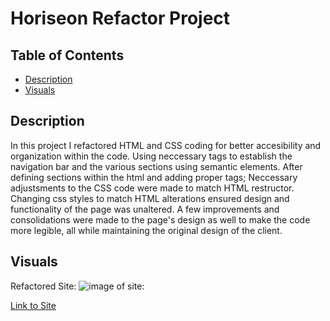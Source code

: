 # Horiseon Refactor Project
## Table of Contents
* [Description](#description)
* [Visuals](#visuals)

## Description

In this project I refactored HTML and CSS coding for better accesibility and organization within the code. Using neccessary tags to establish the navigation bar and the various sections using semantic elements. After defining sections within the html and adding proper tags; Neccessary adjustsments to the CSS code were made to match HTML restructor. Changing css styles to match HTML alterations ensured design and functionality of the page was unaltered. A few improvements and consolidations were made to the page's design as well to make the code more legible, all while maintaining the original design of the client. 


## Visuals
Refactored Site:
![image of site:](./assets/images/Horiseon%20screen%20shot.png)

[Link to Site](https://neshawhit.github.io/horiseon-refactor-project/)